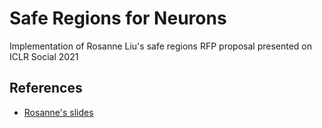 # Safe Regions for Neurons
Implementation of Rosanne Liu's safe regions RFP proposal presented on ICLR Social 2021

## References
* [Rosanne's slides](https://docs.google.com/presentation/d/1ncE4ERHWs3lKMvP2ksgOLUvpSQC6yrLUStM_FzOPBbs/edit#slide=id.p)
